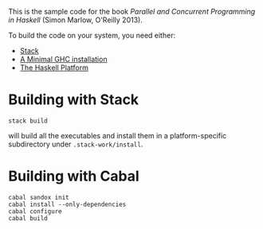 This is the sample code for the book *Parallel and Concurrent Programming in Haskell* (Simon Marlow, O'Reilly 2013).

To build the code on your system, you need either:

* [Stack](http://haskellstack.org)
* [A Minimal GHC installation](https://www.haskell.org/downloads)
* [The Haskell Platform](https://www.haskell.org/downloads#platform)

# Building with Stack

```
stack build
```

will build all the executables and install them in a platform-specific
subdirectory under `.stack-work/install`.

# Building with Cabal

```
cabal sandox init
cabal install --only-dependencies
cabal configure
cabal build
```
